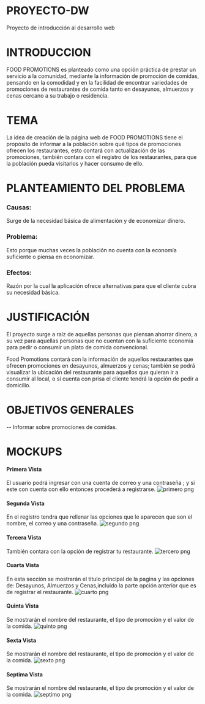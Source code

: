 # PROYECTO-DW
Proyecto  de introducción al desarrollo web
#  INTRODUCCION
FOOD PROMOTIONS es planteado como una opción práctica de prestar un servicio a la comunidad, mediante la información de promoción de comidas, pensando en la comodidad y en la facilidad de encontrar variedades de promociones de restaurantes de comida tanto en desayunos, almuerzos y cenas cercano a su trabajo o residencia.
# TEMA
La idea de creación de la página web de FOOD PROMOTIONS tiene el propósito de informar a la población
sobre qué tipos de promociones ofrecen los restaurantes, esto contará con actualización de las promociones,
también contara con el registro de los restaurantes, para que la población pueda visitarlos y hacer consumo de ello.

# PLANTEAMIENTO DEL PROBLEMA

### Causas:
Surge de la necesidad básica de alimentación y de economizar dinero.
### Problema:
Esto porque muchas veces la población no cuenta con la economía suficiente o piensa en economizar.
### Efectos:
Razón por la cual la aplicación ofrece alternativas para que el cliente cubra su necesidad básica.

# JUSTIFICACIÓN 
El proyecto surge a raíz de aquellas personas que piensan ahorrar dinero, a su vez para aquellas personas que no cuentan con la suficiente economía para pedir o consumir un plato de comida convencional. 

Food Promotions contará con la información de aquellos restaurantes que ofrecen promociones en desayunos, almuerzos y cenas; también se podrá visualizar la ubicación del restaurante para aquellos que quieran ir a consumir al local, o si cuenta con prisa el cliente tendrá la opción de pedir a domicilio.

#   OBJETIVOS GENERALES 
--	Informar sobre promociones de comidas.
# MOCKUPS
#### Primera Vista
El usuario podrá ingresar con una cuenta de correo y una contraseña ;
y si este con cuenta con ello entonces procederá a registrarse.
![primero png](https://user-images.githubusercontent.com/55850991/129127581-0f84d61e-5749-4b29-8192-a3602bd08949.jpg)

#### Segunda Vista
En el registro tendra que rellenar las opciones que le aparecen que son el nombre, el correo y una contraseña.
![segundo png](https://user-images.githubusercontent.com/55850991/129127866-bd8537d2-57da-4235-87c8-db733cf01685.jpg)


#### Tercera Vista
También contara con la opción de registrar tu restaurante.
![tercero png ](https://user-images.githubusercontent.com/55850991/129127878-9b16fa03-699f-44d9-8196-54974413a74e.jpg)


#### Cuarta Vista
En esta sección se mostrarán el titulo principal de la pagina y las opciones de: Desayunos, Almuerzos y Cenas,incluido la parte opción anterior que es de registrar el restaurante.
![cuarto png](https://user-images.githubusercontent.com/55850991/129127889-b62a4749-0624-47af-a7bb-ee857184618d.jpg)


#### Quinta Vista
Se mostrarán el nombre del restaurante, el tipo de promoción y el valor de la comida.
![quinto png](https://user-images.githubusercontent.com/55850991/129127900-eeeabc4d-6b1e-441c-9c19-e066962f37f3.jpg)


#### Sexta Vista
Se mostrarán el nombre del restaurante, el tipo de promoción y el valor de la comida.
![sexto png](https://user-images.githubusercontent.com/55850991/129127910-641a2cb8-e53d-40cd-b3e2-ac1ff5394af9.jpg)


#### Septima Vista
Se mostrarán el nombre del restaurante, el tipo de promoción y el valor de la comida.
![septimo png](https://user-images.githubusercontent.com/55850991/129127919-1f759d42-d66e-4294-88b1-de61a352c693.jpg)


